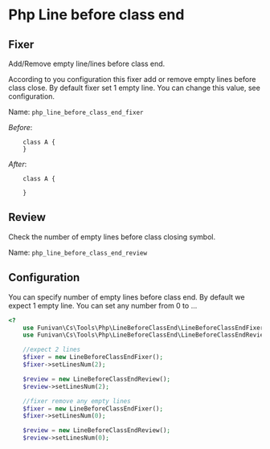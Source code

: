 # Php Line before class end

## Fixer
  Add/Remove empty line/lines before class end.

  According to you configuration this fixer add or remove empty lines
  before class close. By default fixer set 1 empty line. You can change this value, see configuration.

  Name: `php_line_before_class_end_fixer`

  *Before*:
  ```<?php
      class A {
      }
  ```

  *After*:
  ```<?
      class A {

      }
  ```


## Review
  Check the number of empty lines before class closing symbol.

  Name: `php_line_before_class_end_review`



## Configuration
You can specify number of empty lines before class end.
By default we expect 1 empty line.
You can set any number from 0 to ...

```php
<?
    use Funivan\Cs\Tools\Php\LineBeforeClassEnd\LineBeforeClassEndFixer;
    use Funivan\Cs\Tools\Php\LineBeforeClassEnd\LineBeforeClassEndReview;

    //expect 2 lines
    $fixer = new LineBeforeClassEndFixer();
    $fixer->setLinesNum(2);

    $review = new LineBeforeClassEndReview();
    $review->setLinesNum(2);

    //fixer remove any empty lines
    $fixer = new LineBeforeClassEndFixer();
    $fixer->setLinesNum(0);

    $review = new LineBeforeClassEndReview();
    $review->setLinesNum(0);

```

